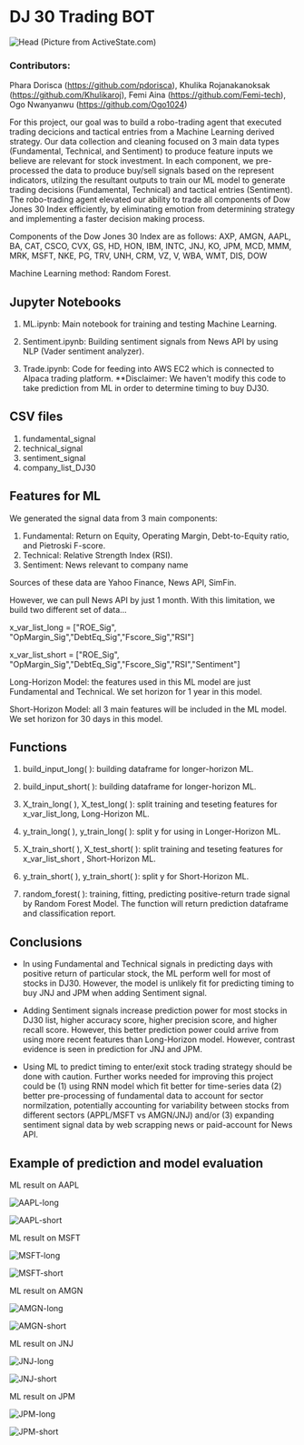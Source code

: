 # DJ 30 Trading BOT

![Head](Head.PNG)
(Picture from ActiveState.com)

### Contributors: 
Phara Dorisca (https://github.com/pdorisca), Khulika Rojanakanoksak (https://github.com/Khulikaroj), Femi Aina (https://github.com/Femi-tech), Ogo Nwanyanwu (https://github.com/Ogo1024)

For this project, our goal was to build a robo-trading agent that executed trading decicions and tactical entries from a Machine Learning derived strategy. Our data collection and cleaning focused on 3 main data types (Fundamental, Technical, and Sentiment) to produce feature inputs we believe are relevant for stock investment. In each component, we pre-processed the data to produce buy/sell signals based on the represent indicators, utilzing the resultant outputs to train our ML model to generate trading decisions (Fundamental, Technical) and tactical entries (Sentiment). The robo-trading agent elevated our ability to trade all components of Dow Jones 30 Index efficiently, by eliminating emotion from determining strategy and implementing a faster decision making process. 

Components of the Dow Jones 30 Index are as follows: AXP, AMGN, AAPL, BA, CAT, CSCO, CVX, GS, HD, HON, IBM, INTC, JNJ, KO, JPM, MCD, MMM, MRK, MSFT, NKE, PG, TRV, UNH, CRM, VZ, V, WBA, WMT, DIS, DOW

Machine Learning method: Random Forest. 

## Jupyter Notebooks

1. ML.ipynb: Main notebook for training and testing Machine Learning.

2. Sentiment.ipynb: Building sentiment signals from News API by using NLP (Vader sentiment analyzer).

3. Trade.ipynb: Code for feeding into AWS EC2 which is connected to Alpaca trading platform. **Disclaimer: We haven't modify this code to take prediction from ML in order to determine timing to buy DJ30. 

## CSV files

1. fundamental_signal
2. technical_signal
3. sentiment_signal
4. company_list_DJ30

## Features for ML

We generated the signal data from 3 main components:
1. Fundamental: Return on Equity, Operating Margin, Debt-to-Equity ratio, and Pietroski F-score.
2. Technical: Relative Strength Index (RSI).
3. Sentiment: News relevant to company name

Sources of these data are Yahoo Finance, News API, SimFin.

However, we can pull News API by just 1 month. With this limitation, we build two different set of data...

x_var_list_long = ["ROE_Sig", "OpMargin_Sig","DebtEq_Sig","Fscore_Sig","RSI"]

x_var_list_short = ["ROE_Sig", "OpMargin_Sig","DebtEq_Sig","Fscore_Sig","RSI","Sentiment"]

Long-Horizon Model: the features used in this ML model are just Fundamental and Technical. We set horizon for 1 year in this model.

Short-Horizon Model:  all 3 main features will be included in the ML model. We set horizon for 30 days in this model.

## Functions

1. build_input_long( ): building dataframe for longer-horizon ML.

2. build_input_short( ): building dataframe for longer-horizon ML.

3. X_train_long( ), X_test_long( ): split training and teseting features for x_var_list_long, Long-Horizon ML.

4. y_train_long( ), y_train_long( ): split y for using in Longer-Horizon ML.

5. X_train_short( ), X_test_short( ): split training and teseting features for x_var_list_short , Short-Horizon ML.

6. y_train_short( ), y_train_short( ): split y for  Short-Horizon ML.

7. random_forest( ): training, fitting, predicting positive-return trade signal by Random Forest Model. The function will return prediction dataframe and classification report.

## Conclusions

* In using Fundamental and Technical signals in predicting days with positive return of particular stock, the ML perform well for most of stocks in DJ30. However, the model is unlikely fit for predicting timing to buy JNJ and JPM when adding Sentiment signal.

* Adding Sentiment signals increase prediction power for most stocks in DJ30 list, higher accuracy score, higher precision score, and higher recall score. However, this better prediction power could arrive from using more recent features than Long-Horizon model. However, contrast evidence is seen in prediction for JNJ and JPM.

* Using ML to predict timing to enter/exit stock trading strategy should be done with caution. Further works needed for improving this project could be (1) using RNN model which fit better for time-series data (2) better pre-processing of fundamental data to account for sector normilzation, potentially accounting for variability between stocks from different sectors (APPL/MSFT vs AMGN/JNJ) and/or (3) expanding sentiment signal data by web scrapping news or paid-account for News API. 

## Example of prediction and model evaluation

ML result on AAPL

![AAPL-long](AAPL-long.PNG)

![AAPL-short](AAPL-short.PNG)

ML result on MSFT

![MSFT-long](MSFT-long.PNG)

![MSFT-short](MSFT-short.PNG)

ML result on AMGN

![AMGN-long](AMGN-long.PNG)

![AMGN-short](AMGN-short.PNG)

ML result on JNJ

![JNJ-long](JNJ-long.PNG)

![JNJ-short](JNJ-short.PNG)

ML result on JPM

![JPM-long](JPM-long.PNG)

![JPM-short](JPM-short.PNG)



